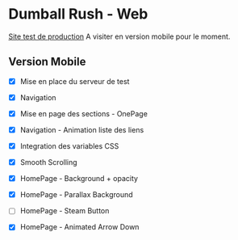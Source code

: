 # Dumball Rush - Web

[Site test de production](https://dumball-rush.web.app/)
A visiter en version mobile pour le moment.


## Version Mobile
- [x] Mise en place du serveur de test
- [x] Navigation
- [x] Mise en page des sections - OnePage
- [x] Navigation - Animation liste des liens 
- [x] Integration des variables CSS
- [x] Smooth Scrolling
- [x] HomePage - Background + opacity
- [x] HomePage - Parallax Background
- [ ] HomePage - Steam Button 
- [x] HomePage - Animated Arrow Down

